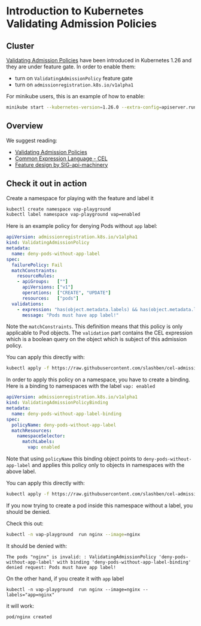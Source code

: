 # Introduction to Kubernetes Validating Admission Policies

## Cluster

[Validating Admission Policies](https://kubernetes.io/docs/reference/access-authn-authz/validating-admission-policy/) have been introduced in Kubernetes 1.26 and they are under feature gate. In order to enable them:
* turn on `ValidatingAdmissionPolicy` feature gate
* turn on `admissionregistration.k8s.io/v1alpha1`

For minikube users, this is an example of how to enable:

```bash
minikube start --kubernetes-version=1.26.0 --extra-config=apiserver.runtime-config=admissionregistration.k8s.io/v1alpha1  --feature-gates='ValidatingAdmissionPolicy=true'
```

## Overview

We suggest reading:
* [Validating Admission Policies](https://kubernetes.io/docs/reference/access-authn-authz/validating-admission-policy/)
* [Common Expression Language - CEL](https://github.com/google/cel-spec/)
* [Feature design by SIG-api-machinery](https://github.com/kubernetes/enhancements/tree/master/keps/sig-api-machinery/3488-cel-admission-control#alpha)

## Check it out in action

Create a namespace for playing with the feature and label it
```bash
kubectl create namespace vap-playground
kubectl label namespace vap-playground vap=enabled
```

Here is an example policy for denying Pods without `app` label:
```yaml
apiVersion: admissionregistration.k8s.io/v1alpha1
kind: ValidatingAdmissionPolicy
metadata:
  name: deny-pods-without-app-label
spec:
  failurePolicy: Fail
  matchConstraints:
    resourceRules:
    - apiGroups:   [""]
      apiVersions: ["v1"]
      operations:  ["CREATE", "UPDATE"]
      resources:   ["pods"]
  validations:
    - expression: "has(object.metadata.labels) && has(object.metadata.labels.app)"
      message: "Pods must have app label!"
```
Note the `matchConstraints`. This definition means that this policy is only applicable to Pod objects. The `validation` part contains the CEL expression which is a boolean query on the object which is subject of this admission policy. 

You can apply this directly with:
```bash
kubectl apply -f https://raw.githubusercontent.com/slashben/cel-admission-library/main/docs/validating-admission-policies/deny-pods-without-app-label-policy.yaml
```

In order to apply this policy on a namespace, you have to create a binding. Here is a binding to namespaces with the label `vap: enabled`

```yaml
apiVersion: admissionregistration.k8s.io/v1alpha1
kind: ValidatingAdmissionPolicyBinding
metadata:
  name: deny-pods-without-app-label-binding
spec:
  policyName: deny-pods-without-app-label
  matchResources:
    namespaceSelector:
      matchLabels:
        vap: enabled
```

Note that using `policyName` this binding object points to `deny-pods-without-app-label` and applies this policy only to objects in namespaces with the above label.

You can apply this directly with:
```bash
kubectl apply -f https://raw.githubusercontent.com/slashben/cel-admission-library/main/docs/validating-admission-policies/deny-pods-without-app-label-policy-binding.yaml
```

If you now trying to create a pod inside this namespace without a label, you should be denied. 

Check this out:
```bash
kubectl -n vap-playground  run nginx --image=nginx
```
It should be denied with:
```
The pods "nginx" is invalid: : ValidatingAdmissionPolicy 'deny-pods-without-app-label' with binding 'deny-pods-without-app-label-binding' denied request: Pods must have app label!
```

On the other hand, if you create it with `app` label 
```
kubectl -n vap-playground  run nginx --image=nginx --labels="app=nginx"
```
it will work:
```
pod/nginx created
```